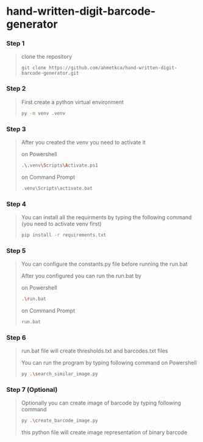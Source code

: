 # hand-written-digit-barcode-generator

### Step 1
> clone the repository
> ```shell
> git clone https://github.com/ahmetkca/hand-written-digit-barcode-generator.git
> ```

### Step 2
> First create a python virtual environment
> ```bash
> py -m venv .venv
> ```

### Step 3
> After you created the venv you need to activate it
>
> on Powershell
> ```bash
> .\.venv\Scripts\Activate.ps1
> ```
>
> on Command Prompt
> ```bash
> .venv\Scripts\activate.bat
> ```

### Step 4
> You can install all the requirments by typing the following command (you need to activate venv first)
>
> ```bash
> pip install -r requirements.txt
> ```

### Step 5
> You can configure the constants.py file before running the run.bat
> 
> After you configured you can run the run.bat by
> 
> on Powershell
> ```bash
> .\run.bat
> ```
> 
> on Command Prompt
> ```bash
> run.bat
> ```

### Step 6
> run.bat file will create thresholds.txt and barcodes.txt files
> 
> You can run the program by typing following command on Powershell
> ```bash
> py .\search_similar_image.py
> ```

### Step 7 (Optional)
> Optionally you can create image of barcode by typing following command
> 
> ```bash
> py .\create_barcode_image.py
> ```
> this python file will create image representation of binary barcode
